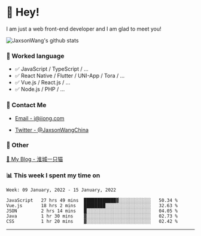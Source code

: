 # 👋 Hey!

I am just a web front-end developer and I am glad to meet you!

![JaxsonWang's github stats](https://github-readme-stats.vercel.app/api?username=JaxsonWang&&show_icons=true&&title_color=1abc9c&&icon_color=1abc9c)


### 📝 Worked language

- ✅ JavaScript / TypeScript / ...
- ✅ React Native / Flutter / UNI-App / Tora / ...
- ✅ Vue.js / React.js / ...
- ✅ Node.js / PHP / ...

### 📮 Contact Me

- [Email - i@iiong.com](mailto:i@iiong.com)

- [Twitter - @JaxsonWangChina](https://twitter.com/JaxsonWangChina)

### 🤪 Other

[📌 My Blog - 淮城一只猫](https://iiong.com)

### 📊 This week I spent my time on

<!--START_SECTION:waka-->
```text
Week: 09 January, 2022 - 15 January, 2022

JavaScript   27 hrs 49 mins  ████████████▓░░░░░░░░░░░░   50.34 % 
Vue.js       18 hrs 2 mins   ████████░░░░░░░░░░░░░░░░░   32.63 % 
JSON         2 hrs 14 mins   █░░░░░░░░░░░░░░░░░░░░░░░░   04.05 % 
Java         1 hr 30 mins    ▓░░░░░░░░░░░░░░░░░░░░░░░░   02.73 % 
CSS          1 hr 20 mins    ▓░░░░░░░░░░░░░░░░░░░░░░░░   02.42 % 
```
<!--END_SECTION:waka-->

---
